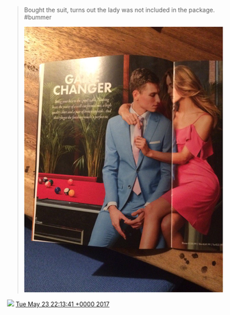 > Bought the suit, turns out the lady was not included in the package\. \#bummer 
> 
> ![](../../media/867141510667657218-DAi0m3UWsAMWsCg.jpg)

<img src="../../media/tweet.ico" width="12" /> [Tue May 23 22:13:41 +0000 2017](https://twitter.com/DromerDenker/status/867141510667657218)